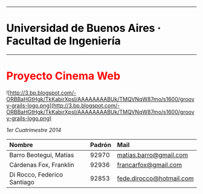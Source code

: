 
---

<h1><font color='black'>Universidad de Buenos Aires · Facultad de Ingeniería</font></h1>

---


<h1><font color='red'>Proyecto Cinema Web</font></h1>

![http://3.bp.blogspot.com/-ORBBaHGtHgk/TkKabirXpsI/AAAAAAAABUk/TMQVNqW87mo/s1600/groovy-grails-logo.png](http://3.bp.blogspot.com/-ORBBaHGtHgk/TkKabirXpsI/AAAAAAAABUk/TMQVNqW87mo/s1600/groovy-grails-logo.png)


_1er Cuatrimestre 2014_


| **Nombre** | **Padrón** | **Mail** |
|:-----------|:-----------|:---------|
| Barro Beotegui, Matías | 92970      | matias.barro@gmail.com |
| Cárdenas Fox, Franklin | 92936      | francarfox@gmail.com |
| Di Rocco, Federico Santiago | 92853      | fede.dirocco@hotmail.com |


